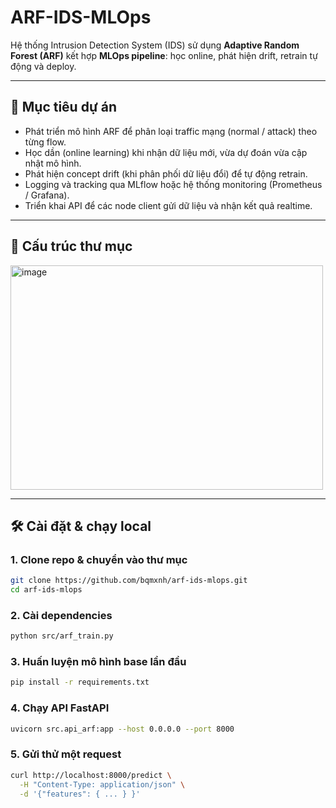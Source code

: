# ARF-IDS-MLOps

Hệ thống Intrusion Detection System (IDS) sử dụng **Adaptive Random Forest (ARF)** kết hợp **MLOps pipeline**: học online, phát hiện drift, retrain tự động và deploy.

---

## 🧩 Mục tiêu dự án

- Phát triển mô hình ARF để phân loại traffic mạng (normal / attack) theo từng flow.
- Học dần (online learning) khi nhận dữ liệu mới, vừa dự đoán vừa cập nhật mô hình.
- Phát hiện concept drift (khi phân phối dữ liệu đổi) để tự động retrain.
- Logging và tracking qua MLflow hoặc hệ thống monitoring (Prometheus / Grafana).
- Triển khai API để các node client gửi dữ liệu và nhận kết quả realtime.

---

## 📂 Cấu trúc thư mục
<img width="500" height="359" alt="image" src="https://github.com/user-attachments/assets/56458f68-252f-4b44-b31a-80835f16a4d3" />

---

## 🛠️ Cài đặt & chạy local

### 1. Clone repo & chuyển vào thư mục
```bash
git clone https://github.com/bqmxnh/arf-ids-mlops.git
cd arf-ids-mlops
```

### 2. Cài dependencies
```bash
python src/arf_train.py
```

### 3. Huấn luyện mô hình base lần đầu
```bash
pip install -r requirements.txt
```

### 4. Chạy API FastAPI
```bash
uvicorn src.api_arf:app --host 0.0.0.0 --port 8000
```

### 5. Gửi thử một request
```bash
curl http://localhost:8000/predict \
  -H "Content-Type: application/json" \
  -d '{"features": { ... } }'
```
